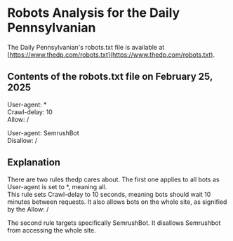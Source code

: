 # Robots Analysis for the Daily Pennsylvanian  

The Daily Pennsylvanian's robots.txt file is available at  
[https://www.thedp.com/robots.txt](https://www.thedp.com/robots.txt).  

## Contents of the robots.txt file on February 25, 2025  
  
User-agent: *  
Crawl-delay: 10  
Allow: /  

User-agent: SemrushBot  
Disallow: /  

  
## Explanation  

There are two rules thedp cares about. The first one applies to all bots as User-agent is set to *, meaning all.  
This rule sets Crawl-delay to 10 seconds, meaning bots should wait 10 minutes between requests. It also allows bots on the whole site, as signified by the Allow: /  

The second rule targets specifically SemrushBot. It disallows Semrushbot from accessing the whole site.  

